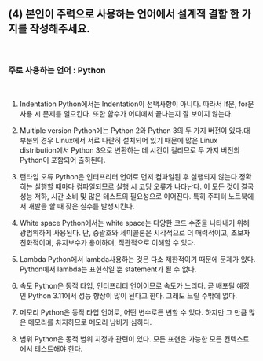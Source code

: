 ## (4) 본인이 주력으로 사용하는 언어에서 설계적 결함 한 가지를 작성해주세요.
<br>

### 주로 사용하는 언어 : Python

<br>

1. Indentation
Python에서는 Indentation이 선택사항이 아니다. 따라서  If문, for문 사용 시 문제를 일으킨다. 또한 함수가 어디에서 끝나는지 잘 보이지 않는다. 

2. Multiple version
Python에는 Python 2와 Python 3의 두 가지 버전이 있다.대부분의 경우 Linux에서 서로 나란히 설치되어 있기 때문에 많은 Linux distribution에서 Python 3으로 변환하는 데 시간이 걸리므로 두 가지 버전의 Python이 포함되어 출하된다. 

3. 런타임 오류
Python은 인터프리터 언어로 먼저 컴파일된 후 실행되지 않는다.정확히는 실행할 때마다 컴파일되므로 실행 시 코딩 오류가 나타난다. 이 모든 것이 결국 성능 저하, 시간 소비 및 많은 테스트의 필요성으로 이어진다. 특히 주피터 노트북에서 개발을 할 때 잦은 실수를 발생시킨다.

4. White space
Python에서는 white space는 다양한 코드 수준을 나타내기 위해 광범위하게 사용된다. 단, 중괄호와 세미콜론은 시각적으로 더 매력적이고, 초보자 친화적이며, 유지보수가 용이하며, 직관적으로 이해할 수 있다.

5. Lambda
Python에서 lambda사용하는 것은 다소 제한적이기 때문에 문제가 있다. Python에서 lambda는 표현식일 뿐 statement가 될 수 없다.

6. 속도
Python은 동적 타입, 인터프리터 언어이므로 속도가 느리다. 곧 배포될 예정인 Python 3.11에서 성능 향상이 많이 된다고 한다. 그래도 느릴 수밖에 없다. 

7. 메모리
Python은 동적 타입 언어로, 어떤 변수로든 변할 수 있다. 하지만 그 만큼 많은 메모리를 차지하므로 메모리 낭비가 심하다.

8. 범위
Python은 동적 범위 지정과 관련이 있다. 모든 표현은 가능한 모든 컨텍스트에서 테스트해야 한다.
